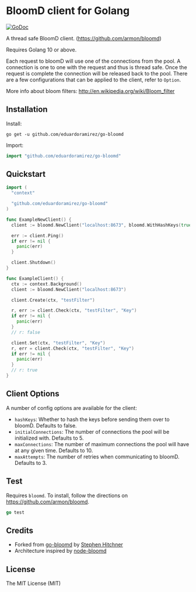 # BloomD client for Golang

[![GoDoc](https://godoc.org/github.com/eduardoramirez/go-bloomd?status.svg)](https://godoc.org/github.com/eduardoramirez/go-bloomd)

A thread safe BloomD client. (https://github.com/armon/bloomd)

Requires Golang 10 or above.

Each request to bloomD will use one of the connections from the pool. A connection
is one to one with the request and thus is thread safe. Once the request is complete
the connection will be released back to the pool. There are a few configurations that
can be applied to the client, refer to `Option`.

More info about bloom filters: http://en.wikipedia.org/wiki/Bloom_filter

## Installation

Install:

```shell
go get -u github.com/eduardoramirez/go-bloomd
```

Import:

```go
import "github.com/eduardoramirez/go-bloomd"
```

## Quickstart

```go
import (
  "context"

  "github.com/eduardoramirez/go-bloomd"
)

func ExampleNewClient() {
  client := bloomd.NewClient("localhost:8673", bloomd.WithHashKeys(true), bloomd.WithMaxAttempts(5))

  err := client.Ping()
  if err != nil {
    panic(err)
  }

  client.Shutdown()
}

func ExampleClient() {
  ctx := context.Background()
  client := bloomd.NewClient("localhost:8673")

  client.Create(ctx, "testFilter")

  r, err := client.Check(ctx, "testFilter", "Key")
  if err != nil {
    panic(err)
  }
  // r: false

  client.Set(ctx, "testFilter", "Key")
  r, err = client.Check(ctx, "testFilter", "Key")
  if err != nil {
    panic(err)
  }
  // r: true
}
```

## Client Options

A number of config options are available for the client:

* ```hashKeys```: Whether to hash the keys before sending them over to bloomD. Defaults to false.
* ```initialConnections```: The number of connections the pool will be initialized with. Defaults to 5.
* ```maxConnections```: The number of maximum connections the pool will have at any given time. Defaults to 10.
* ```maxAttempts```: The number of retries when communicating to bloomD. Defaults to 3.

## Test

Requires `bloomd`. To install, follow the directions on https://github.com/armon/bloomd.

```go
go test
```

## Credits

 * Forked from [go-bloomd](https://github.com/sjhitchner/go-bloomd) by [Stephen Hitchner](https://github.com/sjhitchner)
 * Architecture inspired by [node-bloomd](https://github.com/Medium/node-bloomd)

## License

The MIT License (MIT)
